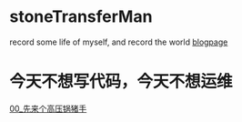 # stoneTransferMan

record some life of myself, and record the world
[blogpage](https://0xliang.github.io/stoneTransferMan/)


# 今天不想写代码，今天不想运维

[00_先来个高压锅猪手](https://github.com/0xliang/stoneTransferMan/blob/gh-pages/stewed_pig's_trotters.md)





